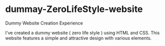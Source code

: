 # dummay-ZeroLifeStyle-website

Dummy Website Creation Experience

I've created a dummy website ( zero life style ) using HTML and CSS. This website features a simple and attractive design with various elements.


